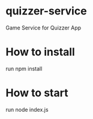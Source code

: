 # quizzer-service
Game Service for Quizzer App

# How to install
run npm install

# How to start
run node index.js
